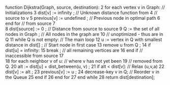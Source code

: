 function Dijkstra(Graph, source, destination):
2      for each vertex v in Graph:                                // Initializations
3          dist[v] := infinity ;                                  // Unknown distance function from
4                                                                 // source to v
5          previous[v] := undefined ;                             // Previous node in optimal path
6      end for                                                    // from source
7      
8      dist[source] := 0 ;                                        // Distance from source to source
9      Q := the set of all nodes in Graph ;                       // All nodes in the graph are
10                                                                 // unoptimized - thus are in Q
11      while Q is not empty:                                      // The main loop
12          u := vertex in Q with smallest distance in dist[] ;    // Start node in first case
13          remove u from Q ;
14          if dist[u] = infinity:
15              break ;                                            // all remaining vertices are
16          end if                                                 // inaccessible from source
17          
18          for each neighbor v of u:                              // where v has not yet been
19                                                                 // removed from Q.
20              alt := dist[u] + dist_between(u, v) ;
21              if alt < dist[v]:                                  // Relax (u,v,a)
22                  dist[v] := alt ;
23                  previous[v] := u ;
24                  decrease-key v in Q;                           // Reorder v in the Queue
25              end if
26          end for
27      end while
28  return dist[destination];
